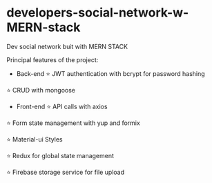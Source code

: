 # developers-social-network-w-MERN-stack

Dev social network buit with MERN STACK

Principal features of the project:

- Back-end
⭐ JWT authentication with bcrypt for password hashing

⭐ CRUD with mongoose

- Front-end
⭐ API calls with axios

⭐ Form state management with yup and formix

⭐ Material-ui Styles

⭐ Redux for global state management

⭐ Firebase storage service for file upload
